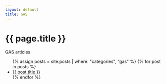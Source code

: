 ```yaml
---
layout: default
title: GAS
---
```

<h1 class="title">{{ page.title }}</h1>

GAS articles

<ul class="list posts">
  {% assign posts = site.posts | where: "categories", "gas" %}
  {% for post in posts %}
    <li>
      <a href="{{ post.url }}">{{ post.title }}</a>
    </li>
  {% endfor %}
</ul>
